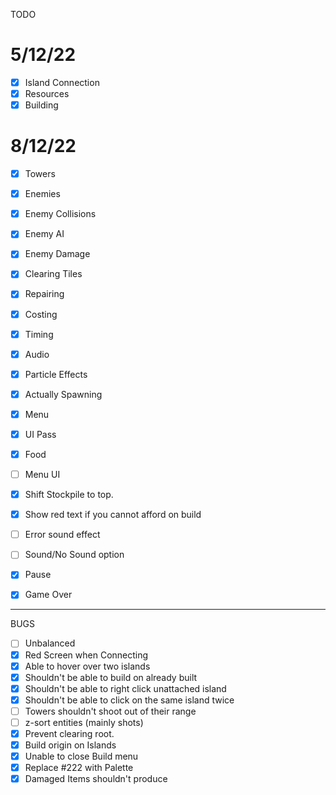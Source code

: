 TODO

5/12/22
===
* [x] Island Connection
* [x] Resources
* [x] Building

8/12/22
===

* [x] Towers
* [x] Enemies
* [x] Enemy Collisions

* [x] Enemy AI
* [x] Enemy Damage

* [x] Clearing Tiles
* [x] Repairing
* [x] Costing

* [x] Timing
* [x] Audio
* [x] Particle Effects

* [x] Actually Spawning

* [x] Menu
* [x] UI Pass

* [x] Food

* [ ] Menu UI
* [x] Shift Stockpile to top.

* [x] Show red text if you cannot afford on build
* [ ] Error sound effect
* [ ] Sound/No Sound option
* [x] Pause
* [x] Game Over

---

BUGS
* [ ] Unbalanced
* [x] Red Screen when Connecting
* [x] Able to hover over two islands
* [x] Shouldn't be able to build on already built
* [x] Shouldn't be able to right click unattached island
* [x] Shouldn't be able to click on the same island twice
* [ ] Towers shouldn't shoot out of their range
* [ ] z-sort entities (mainly shots)
* [x] Prevent clearing root.
* [x] Build origin on Islands
* [x] Unable to close Build menu
* [x] Replace #222 with Palette
* [x] Damaged Items shouldn't produce